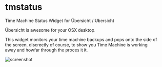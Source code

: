 tmstatus
========

Time Machine Status Widget for Übersicht / Ubersicht

Übersicht is awesome for your OSX desktop.

This widget monitors your time machine backups and pops onto the side of the screen, 
discreetly of course, to show you Time Machine is working away and howfar through the proces it it.

![screenshot](/screnshot.png "Screenshot")
